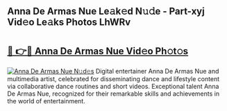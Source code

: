 ## Anna De Armas Nue Le𝚊k𝚎d N𝚞𝚍e - Part-xyj Vid𝚎o Le𝚊ks Photos LhWRv

# <h2><a href="http://fb2cxq5.evod.top/?m=Anna+De+Armas+Nue">🔗 👉🔴 Anna De Armas Nue Vid𝚎o Ph𝚘t𝚘s</a></h2>

[![Anna De Armas Nue N𝚞d𝚎s](https://i.imgur.com/8V9OHl7.gif)](http://fb2cxq5.evod.top/?m=Anna+De+Armas+Nue)
Digital entertainer Anna De Armas Nue and multimedia artist, celebrated for disseminating dance and lifestyle content via collaborative dance routines and short videos. Exceptional talent Anna De Armas Nue, recognized for their remarkable skills and achievements in the world of entertainment. 
